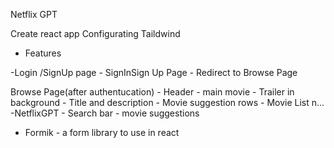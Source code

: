 Netflix GPT

Create react app
Configurating Taildwind


- Features

-Login /SignUp page
    - SignInSign Up Page
    - Redirect to Browse Page

Browse Page(after authentucation)
    - Header
    - main movie
            - Trailer in background
            - Title and description
            - Movie suggestion rows
            - Movie List n...
    -NetflixGPT
        - Search bar
        - movie suggestions

- Formik - a form library to use in react

